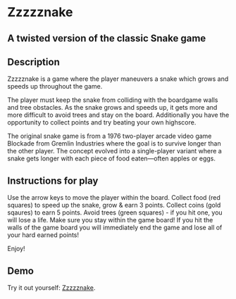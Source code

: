 # Zzzzznake

A twisted version of the classic Snake game
---

## Description

Zzzzznake is a game where the player maneuvers a snake which grows and speeds up throughout the game.

The player must keep the snake from colliding with the boardgame walls and tree obstacles. As the snake grows and speeds up, it gets more and more difficult to avoid trees and stay on the board. Additionally you have the opportunity to collect points and try beating your own highscore.

The original snake game is from a 1976 two-player arcade video game Blockade from Gremlin Industries where the goal is to survive longer than the other player. The concept evolved into a single-player variant where a snake gets longer with each piece of food eaten—often apples or eggs. 


## Instructions for play

Use the arrow keys to move the player within the board.
Collect food (red squares) to speed up the snake, grow & earn 3 points. 
Collect coins (gold sqaures) to earn 5 points.
Avoid trees (green squares) - if you hit one, you will lose a life.
Make sure you stay within the game board! If you hit the walls of the game board you will immediately end the game and lose all of your hard earned points!

Enjoy!

## Demo

Try it out yourself: [Zzzzznake](https://zee-fi.github.io/snake-game/).

